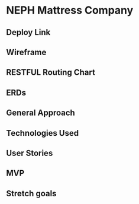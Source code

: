 # NEPH Mattress Company

## Deploy Link

## Wireframe

## RESTFUL Routing Chart

## ERDs

## General Approach

## Technologies Used

## User Stories

## MVP

## Stretch goals